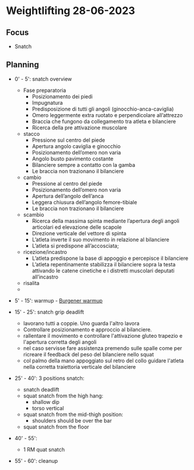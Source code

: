 # Weightlifting 28-06-2023

## Focus

- Snatch

## Planning

- 0' - 5': snatch overview
  - Fase preparatoria
    - Posizionamento dei piedi
    - Impugnatura
    - Predisposizione di tutti gli angoli (ginocchio-anca-caviglia)
    - Omero leggermente extra ruotato e perpendicolare all’attrezzo
    - Braccia che fungono da collegamento tra atleta e bilanciere
    - Ricerca della pre attivazione muscolare
  - stacco
    - Pressione sul centro del piede
    - Apertura angolo caviglia e ginocchio
    - Posizionamento dell’omero non varia
    - Angolo busto pavimento costante
    - Bilanciere sempre a contatto con la gamba
    - Le braccia non trazionano il bilanciere   
  - cambio
    - Pressione al centro del piede
    - Posizionamento dell’omero non varia
    - Apertura dell’angolo dell’anca
    - Leggera chiusura dell’angolo femore-tibiale
    - Le braccia non trazionano il bilanciere
  - scambio
    - Ricerca della massima spinta mediante l’apertura degli angoli articolari ed elevazione delle scapole
    - Direzione verticale del vettore di spinta
    - L’atleta inverte il suo movimento in relazione al bilanciere
    - L’atleta si predispone all’accosciata;
  - ricezione/incastro
    - L’atleta predispone la base di appoggio e percepisce il bilanciere
    - L’atleta repentinamente stabilizza il bilanciere sopra la testa attivando le catene cinetiche e i distretti muscolari deputati all’incastro
  - risalita
  - 
- 5' - 15': warmup - [Burgener warmup](https://www.youtube.com/watch?v=mWffzvDGeg4)
  
- 15' - 25': snatch grip deadlift
  - lavorano tutti a coppie. Uno guarda l'altro lavora
  - Controllare posizionamento e approccio al bilanciere.
  - rallentare il movimento e controllare l'attivazione gluteo trapezio e l'apertura corretta degli angoli
  - nel caso servisse fare assistenza premendo sulle spalle come per ricreare il feedback del peso del bilanciere nello squat
  - col palmo della mano appoggiato sul retro del collo guidare l'atleta nella corretta traiettoria verticale del bilanciere
    
- 25' - 40': 3 positions snatch:
  - snatch deadlift
  - squat snatch from the high hang:
    - shallow dip
    - torso vertical
  - squat snatch from the mid-thigh position:
    - shoulders should be over the bar
  - squat snatch from the floor
    
- 40' - 55':
  - 1  RM quat snatch
    
- 55' - 60': cleanup
